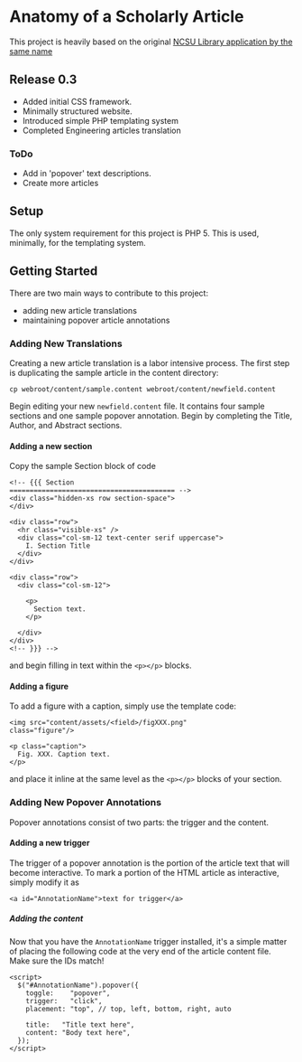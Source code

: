 # Anatomy of a Scholarly Article

This project is heavily based on the original [NCSU Library application by
the same name](https://www.lib.ncsu.edu/tutorials/scholarly-articles/)

## Release 0.3

* Added initial CSS framework.
* Minimally structured website.
* Introduced simple PHP templating system
* Completed Engineering articles translation

### ToDo

* Add in 'popover' text descriptions.
* Create more articles

## Setup

The only system requirement for this project is PHP 5. This is used,
minimally, for the templating system.

## Getting Started

There are two main ways to contribute to this project:

* adding new article translations
* maintaining popover article annotations

### Adding New Translations

Creating a new article translation is a labor intensive process. The first
step is duplicating the sample article in the content directory:

    cp webroot/content/sample.content webroot/content/newfield.content

Begin editing your new `newfield.content` file. It contains four sample
sections and one sample popover annotation. Begin by completing the Title,
Author, and Abstract sections.

#### Adding a new section

Copy the sample Section block of code

    <!-- {{{ Section
    ========================================= -->
    <div class="hidden-xs row section-space">
    </div>

    <div class="row">
      <hr class="visible-xs" />
      <div class="col-sm-12 text-center serif uppercase">
        I. Section Title
      </div>
    </div>

    <div class="row">
      <div class="col-sm-12">

        <p>
          Section text.
        </p>

      </div>
    </div>
    <!-- }}} -->

and begin filling in text within the `<p></p>` blocks.

#### Adding a figure

To add a figure with a caption, simply use the template code:

    <img src="content/assets/<field>/figXXX.png"
    class="figure"/>

    <p class="caption">
      Fig. XXX. Caption text.
    </p>

and place it inline at the same level as the `<p></p>` blocks of your
section.

### Adding New Popover Annotations

Popover annotations consist of two parts: the trigger and the content.

#### Adding a new trigger

The trigger of a popover annotation is the portion of the article text that
will become interactive. To mark a portion of the HTML article as
interactive, simply modify it as

    <a id="AnnotationName">text for trigger</a>

##### Adding the content

Now that you have the `AnnotationName` trigger installed, it's a simple
matter of placing the following code at the very end of the article content
file. Make sure the IDs match!


    <script>
      $("#AnnotationName").popover({
        toggle:    "popover",
        trigger:   "click",
        placement: "top", // top, left, bottom, right, auto

        title:   "Title text here",
        content: "Body text here",
      });
    </script>
